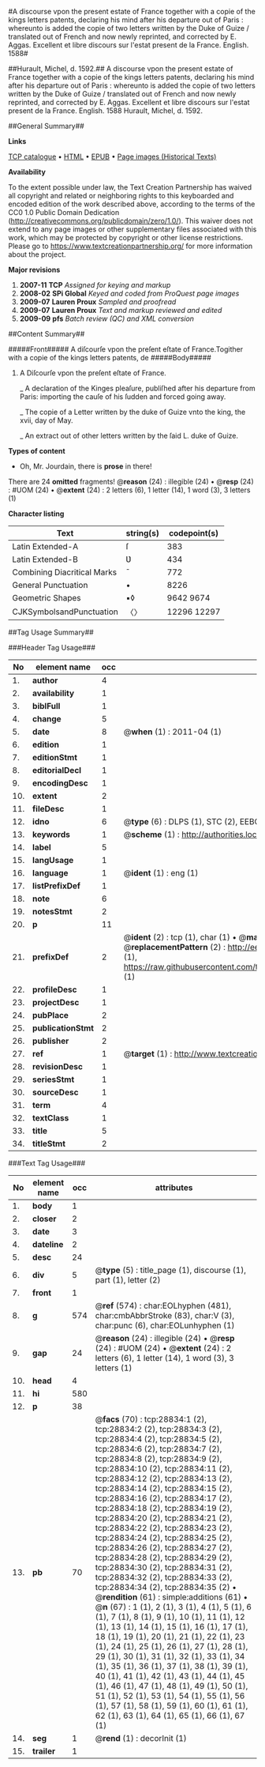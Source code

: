 #A discourse vpon the present estate of France together with a copie of the kings letters patents, declaring his mind after his departure out of Paris : whereunto is added the copie of two letters written by the Duke of Guize / translated out of French and now newly reprinted, and corrected by E. Aggas. Excellent et libre discours sur l'estat present de la France. English. 1588#

##Hurault, Michel, d. 1592.##
A discourse vpon the present estate of France together with a copie of the kings letters patents, declaring his mind after his departure out of Paris : whereunto is added the copie of two letters written by the Duke of Guize / translated out of French and now newly reprinted, and corrected by E. Aggas.
Excellent et libre discours sur l'estat present de la France. English. 1588
Hurault, Michel, d. 1592.

##General Summary##

**Links**

[TCP catalogue](http://www.ota.ox.ac.uk/tcp/)  • 
[HTML](http://tei.it.ox.ac.uk/tcp/Texts-HTML/free/A03/A03893.html)  • 
[EPUB](http://tei.it.ox.ac.uk/tcp/Texts-EPUB/free/A03/A03893.epub) • 
[Page images (Historical Texts)](https://historicaltexts.jisc.ac.uk/eebo-33150957e)

**Availability**

To the extent possible under law, the Text Creation Partnership has waived all copyright and related or neighboring rights to this keyboarded and encoded edition of the work described above, according to the terms of the CC0 1.0 Public Domain Dedication (http://creativecommons.org/publicdomain/zero/1.0/). This waiver does not extend to any page images or other supplementary files associated with this work, which may be protected by copyright or other license restrictions. Please go to https://www.textcreationpartnership.org/ for more information about the project.

**Major revisions**

1. __2007-11__ __TCP__ *Assigned for keying and markup*
1. __2008-02__ __SPi Global__ *Keyed and coded from ProQuest page images*
1. __2009-07__ __Lauren Proux__ *Sampled and proofread*
1. __2009-07__ __Lauren Proux__ *Text and markup reviewed and edited*
1. __2009-09__ __pfs__ *Batch review (QC) and XML conversion*

##Content Summary##

#####Front#####
A diſcourſe vpon the preſent eſtate of France.Togither with a copie of the kings letters patents, de
#####Body#####

1. A Diſcourſe vpon the preſent eſtate of France.

    _ A declaration of the Kinges pleaſure, publiſhed after his departure from Paris: importing the cauſe of his ſudden and forced going away.

    _ The copie of a Letter written by the duke of Guize vnto the king, the xvii, day of May.

    _ An extract out of other letters written by the ſaid L. duke of Guize.

**Types of content**

  * Oh, Mr. Jourdain, there is **prose** in there!

There are 24 **omitted** fragments! 
 @__reason__ (24) : illegible (24)  •  @__resp__ (24) : #UOM (24)  •  @__extent__ (24) : 2 letters (6), 1 letter (14), 1 word (3), 3 letters (1)

**Character listing**


|Text|string(s)|codepoint(s)|
|---|---|---|
|Latin Extended-A|ſ|383|
|Latin Extended-B|Ʋ|434|
|Combining             Diacritical Marks|̄|772|
|General Punctuation|•|8226|
|Geometric Shapes|▪◊|9642 9674|
|CJKSymbolsandPunctuation|〈〉|12296 12297|

##Tag Usage Summary##

###Header Tag Usage###

|No|element name|occ|attributes|
|---|---|---|---|
|1.|__author__|4||
|2.|__availability__|1||
|3.|__biblFull__|1||
|4.|__change__|5||
|5.|__date__|8| @__when__ (1) : 2011-04 (1)|
|6.|__edition__|1||
|7.|__editionStmt__|1||
|8.|__editorialDecl__|1||
|9.|__encodingDesc__|1||
|10.|__extent__|2||
|11.|__fileDesc__|1||
|12.|__idno__|6| @__type__ (6) : DLPS (1), STC (2), EEBO-CITATION (1), OCLC (1), VID (1)|
|13.|__keywords__|1| @__scheme__ (1) : http://authorities.loc.gov/ (1)|
|14.|__label__|5||
|15.|__langUsage__|1||
|16.|__language__|1| @__ident__ (1) : eng (1)|
|17.|__listPrefixDef__|1||
|18.|__note__|6||
|19.|__notesStmt__|2||
|20.|__p__|11||
|21.|__prefixDef__|2| @__ident__ (2) : tcp (1), char (1)  •  @__matchPattern__ (2) : ([0-9\-]+):([0-9IVX]+) (1), (.+) (1)  •  @__replacementPattern__ (2) : http://eebo.chadwyck.com/downloadtiff?vid=$1&page=$2 (1), https://raw.githubusercontent.com/textcreationpartnership/Texts/master/tcpchars.xml#$1 (1)|
|22.|__profileDesc__|1||
|23.|__projectDesc__|1||
|24.|__pubPlace__|2||
|25.|__publicationStmt__|2||
|26.|__publisher__|2||
|27.|__ref__|1| @__target__ (1) : http://www.textcreationpartnership.org/docs/. (1)|
|28.|__revisionDesc__|1||
|29.|__seriesStmt__|1||
|30.|__sourceDesc__|1||
|31.|__term__|4||
|32.|__textClass__|1||
|33.|__title__|5||
|34.|__titleStmt__|2||


###Text Tag Usage###

|No|element name|occ|attributes|
|---|---|---|---|
|1.|__body__|1||
|2.|__closer__|2||
|3.|__date__|3||
|4.|__dateline__|2||
|5.|__desc__|24||
|6.|__div__|5| @__type__ (5) : title_page (1), discourse (1), part (1), letter (2)|
|7.|__front__|1||
|8.|__g__|574| @__ref__ (574) : char:EOLhyphen (481), char:cmbAbbrStroke (83), char:V (3), char:punc (6), char:EOLunhyphen (1)|
|9.|__gap__|24| @__reason__ (24) : illegible (24)  •  @__resp__ (24) : #UOM (24)  •  @__extent__ (24) : 2 letters (6), 1 letter (14), 1 word (3), 3 letters (1)|
|10.|__head__|4||
|11.|__hi__|580||
|12.|__p__|38||
|13.|__pb__|70| @__facs__ (70) : tcp:28834:1 (2), tcp:28834:2 (2), tcp:28834:3 (2), tcp:28834:4 (2), tcp:28834:5 (2), tcp:28834:6 (2), tcp:28834:7 (2), tcp:28834:8 (2), tcp:28834:9 (2), tcp:28834:10 (2), tcp:28834:11 (2), tcp:28834:12 (2), tcp:28834:13 (2), tcp:28834:14 (2), tcp:28834:15 (2), tcp:28834:16 (2), tcp:28834:17 (2), tcp:28834:18 (2), tcp:28834:19 (2), tcp:28834:20 (2), tcp:28834:21 (2), tcp:28834:22 (2), tcp:28834:23 (2), tcp:28834:24 (2), tcp:28834:25 (2), tcp:28834:26 (2), tcp:28834:27 (2), tcp:28834:28 (2), tcp:28834:29 (2), tcp:28834:30 (2), tcp:28834:31 (2), tcp:28834:32 (2), tcp:28834:33 (2), tcp:28834:34 (2), tcp:28834:35 (2)  •  @__rendition__ (61) : simple:additions (61)  •  @__n__ (67) : 1 (1), 2 (1), 3 (1), 4 (1), 5 (1), 6 (1), 7 (1), 8 (1), 9 (1), 10 (1), 11 (1), 12 (1), 13 (1), 14 (1), 15 (1), 16 (1), 17 (1), 18 (1), 19 (1), 20 (1), 21 (1), 22 (1), 23 (1), 24 (1), 25 (1), 26 (1), 27 (1), 28 (1), 29 (1), 30 (1), 31 (1), 32 (1), 33 (1), 34 (1), 35 (1), 36 (1), 37 (1), 38 (1), 39 (1), 40 (1), 41 (1), 42 (1), 43 (1), 44 (1), 45 (1), 46 (1), 47 (1), 48 (1), 49 (1), 50 (1), 51 (1), 52 (1), 53 (1), 54 (1), 55 (1), 56 (1), 57 (1), 58 (1), 59 (1), 60 (1), 61 (1), 62 (1), 63 (1), 64 (1), 65 (1), 66 (1), 67 (1)|
|14.|__seg__|1| @__rend__ (1) : decorInit (1)|
|15.|__trailer__|1||
